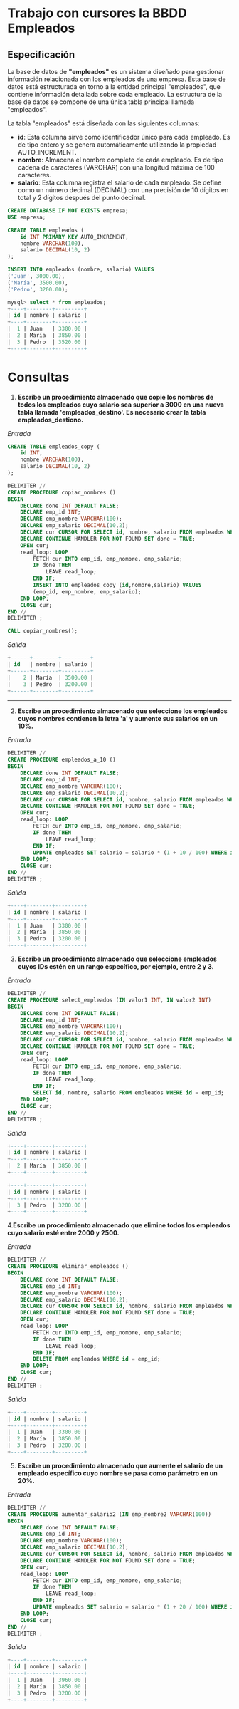# Trabajo con cursores la BBDD Empleados

## Especificación

La base de datos de __"empleados"__ es un sistema diseñado para gestionar información relacionada con los empleados de una empresa. Esta base de datos está estructurada en torno a la entidad principal "empleados", que contiene información detallada sobre cada empleado. La estructura de la base de datos se compone de una única tabla principal llamada "empleados".

La tabla "empleados" está diseñada con las siguientes columnas:

- __id__: Esta columna sirve como identificador único para cada empleado. Es de tipo entero y se genera automáticamente utilizando la propiedad AUTO_INCREMENT.
- __nombre__: Almacena el nombre completo de cada empleado. Es de tipo cadena de caracteres (VARCHAR) con una longitud máxima de 100 caracteres.
- __salario__: Esta columna registra el salario de cada empleado. Se define como un número decimal (DECIMAL) con una precisión de 10 dígitos en total y 2 dígitos después del punto decimal.


``` sql
CREATE DATABASE IF NOT EXISTS empresa;
USE empresa;

CREATE TABLE empleados (
    id INT PRIMARY KEY AUTO_INCREMENT,
    nombre VARCHAR(100),
    salario DECIMAL(10, 2)
);

INSERT INTO empleados (nombre, salario) VALUES
('Juan', 3000.00),
('María', 3500.00),
('Pedro', 3200.00);
```

``` sql
mysql> select * from empleados;
+----+--------+---------+
| id | nombre | salario |
+----+--------+---------+
|  1 | Juan   | 3300.00 |
|  2 | María  | 3850.00 |
|  3 | Pedro  | 3520.00 |
+----+--------+---------+
```

# Consultas

1. **Escribe un procedimiento almacenado que copie los nombres de todos los empleados cuyo salario sea superior a 3000 en una nueva tabla llamada 'empleados_destino'. Es necesario crear la tabla empleados_destiono.**

*Entrada*

``` sql
CREATE TABLE empleados_copy (
    id INT,
    nombre VARCHAR(100),
    salario DECIMAL(10, 2)
);
```

``` sql
DELIMITER //
CREATE PROCEDURE copiar_nombres ()
BEGIN
    DECLARE done INT DEFAULT FALSE;
    DECLARE emp_id INT;
    DECLARE emp_nombre VARCHAR(100);
    DECLARE emp_salario DECIMAL(10,2);
    DECLARE cur CURSOR FOR SELECT id, nombre, salario FROM empleados WHERE salario > 3000;
    DECLARE CONTINUE HANDLER FOR NOT FOUND SET done = TRUE;
    OPEN cur;
    read_loop: LOOP
        FETCH cur INTO emp_id, emp_nombre, emp_salario;
        IF done THEN
            LEAVE read_loop;
        END IF;
        INSERT INTO empleados_copy (id,nombre,salario) VALUES
        (emp_id, emp_nombre, emp_salario);
    END LOOP;
    CLOSE cur;
END //
DELIMITER ;
```

``` sql
CALL copiar_nombres();
```

*Salida*

``` sql
+------+--------+---------+
| id   | nombre | salario |
+------+--------+---------+
|    2 | María  | 3500.00 |
|    3 | Pedro  | 3200.00 |
+------+--------+---------+
```

---

2. **Escribe un procedimiento almacenado que seleccione los empleados cuyos nombres contienen la letra 'a' y aumente sus salarios en un 10%.**

*Entrada*

``` sql
DELIMITER //
CREATE PROCEDURE empleados_a_10 ()
BEGIN
    DECLARE done INT DEFAULT FALSE;
    DECLARE emp_id INT;
    DECLARE emp_nombre VARCHAR(100);
    DECLARE emp_salario DECIMAL(10,2);
    DECLARE cur CURSOR FOR SELECT id, nombre, salario FROM empleados WHERE nombre REGEXP ('a');
    DECLARE CONTINUE HANDLER FOR NOT FOUND SET done = TRUE;
    OPEN cur;
    read_loop: LOOP
        FETCH cur INTO emp_id, emp_nombre, emp_salario;
        IF done THEN
            LEAVE read_loop;
        END IF;
        UPDATE empleados SET salario = salario * (1 + 10 / 100) WHERE id = emp_id;
    END LOOP;
    CLOSE cur;
END //
DELIMITER ;
```

*Salida*

``` sql
+----+--------+---------+
| id | nombre | salario |
+----+--------+---------+
|  1 | Juan   | 3300.00 |
|  2 | María  | 3850.00 |
|  3 | Pedro  | 3200.00 |
+----+--------+---------+
```

3. **Escribe un procedimiento almacenado que seleccione empleados cuyos IDs estén en un rango específico, por ejemplo, entre 2 y 3.**

*Entrada*

``` sql
DELIMITER //
CREATE PROCEDURE select_empleados (IN valor1 INT, IN valor2 INT)
BEGIN
    DECLARE done INT DEFAULT FALSE;
    DECLARE emp_id INT;
    DECLARE emp_nombre VARCHAR(100);
    DECLARE emp_salario DECIMAL(10,2);
    DECLARE cur CURSOR FOR SELECT id, nombre, salario FROM empleados WHERE id BETWEEN valor1 and valor2;
    DECLARE CONTINUE HANDLER FOR NOT FOUND SET done = TRUE;
    OPEN cur;
    read_loop: LOOP
        FETCH cur INTO emp_id, emp_nombre, emp_salario;
        IF done THEN
            LEAVE read_loop;
        END IF;
        SELECT id, nombre, salario FROM empleados WHERE id = emp_id;
    END LOOP;
    CLOSE cur;
END //
DELIMITER ;
```

*Salida*

``` sql
+----+--------+---------+
| id | nombre | salario |
+----+--------+---------+
|  2 | María  | 3850.00 |
+----+--------+---------+

+----+--------+---------+
| id | nombre | salario |
+----+--------+---------+
|  3 | Pedro  | 3200.00 |
+----+--------+---------+
```

4.**Escribe un procedimiento almacenado que elimine todos los empleados cuyo salario esté entre 2000 y 2500.**

*Entrada*

``` sql
DELIMITER //
CREATE PROCEDURE eliminar_empleados ()
BEGIN
    DECLARE done INT DEFAULT FALSE;
    DECLARE emp_id INT;
    DECLARE emp_nombre VARCHAR(100);
    DECLARE emp_salario DECIMAL(10,2);
    DECLARE cur CURSOR FOR SELECT id, nombre, salario FROM empleados WHERE salario BETWEEN 2000 AND 2500;
    DECLARE CONTINUE HANDLER FOR NOT FOUND SET done = TRUE;
    OPEN cur;
    read_loop: LOOP
        FETCH cur INTO emp_id, emp_nombre, emp_salario;
        IF done THEN
            LEAVE read_loop;
        END IF;
        DELETE FROM empleados WHERE id = emp_id;
    END LOOP;
    CLOSE cur;
END //
DELIMITER ;
```

*Salida*

``` sql
+----+--------+---------+
| id | nombre | salario |
+----+--------+---------+
|  1 | Juan   | 3300.00 |
|  2 | María  | 3850.00 |
|  3 | Pedro  | 3200.00 |
+----+--------+---------+
```

5. **Escribe un procedimiento almacenado que aumente el salario de un empleado específico cuyo nombre se pasa como parámetro en un 20%.**

*Entrada*

``` sql
DELIMITER //
CREATE PROCEDURE aumentar_salario2 (IN emp_nombre2 VARCHAR(100))
BEGIN
    DECLARE done INT DEFAULT FALSE;
    DECLARE emp_id INT;
    DECLARE emp_nombre VARCHAR(100);
    DECLARE emp_salario DECIMAL(10,2);
    DECLARE cur CURSOR FOR SELECT id, nombre, salario FROM empleados WHERE nombre = emp_nombre2;
    DECLARE CONTINUE HANDLER FOR NOT FOUND SET done = TRUE;
    OPEN cur;
    read_loop: LOOP
        FETCH cur INTO emp_id, emp_nombre, emp_salario;
        IF done THEN
            LEAVE read_loop;
        END IF;
        UPDATE empleados SET salario = salario * (1 + 20 / 100) WHERE id = emp_id;
    END LOOP;
    CLOSE cur;
END //
DELIMITER ;
```

*Salida*

``` sql
+----+--------+---------+
| id | nombre | salario |
+----+--------+---------+
|  1 | Juan   | 3960.00 |
|  2 | María  | 3850.00 |
|  3 | Pedro  | 3200.00 |
+----+--------+---------+
```